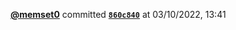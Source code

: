  <a href=https://github.com/memset0><strong>@memset0</strong></a>  committed <a href=https://github.com/memset0/memset0/commit/860c840c68eb37e4fa27be5ccd546401230ed308><strong><code>860c840</code></strong></a>  at 03/10/2022, 13:41 
